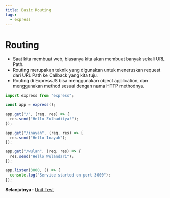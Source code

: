 ```yaml
---
title: Basic Routing
tags:
  - express
---
```


# Routing

- Saat kita membuat web, biasanya kita akan membuat banyak sekali URL Path.
- Routing merupakan teknik yang digunakan untuk meneruskan request dari URL Path ke Callback yang kita tuju.
- Routing di ExpressJS bisa menggunakan object application, dan menggunakan method sesuai dengan nama HTTP methodnya.

```js
import express from "express";

const app = express();

app.get("/", (req, res) => {
  res.send("Hello Zulhaditya!");
});

app.get("/inayah", (req, res) => {
  res.send("Hello Inayah");
});

app.get("/wulan", (req, res) => {
  res.send("Hello Wulandari");
});

app.listen(3000, () => {
  console.log("Service started on port 3000");
});
```

**Selanjutnya :** [Unit Test](unittest.md)

